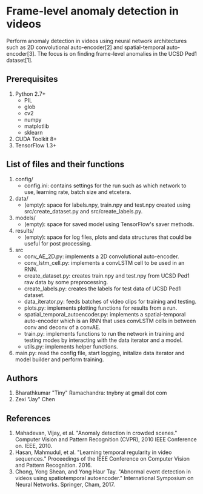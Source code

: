 # Frame-level anomaly detection in videos

Perform anomaly detection in videos using neural network architectures such as 2D convolutional auto-encoder[2] and spatial-temporal auto-encoder[3]. The focus is on finding frame-level anomalies in the UCSD Ped1 dataset[1].

## Prerequisites
1. Python 2.7+
    * PIL
    * glob
    * cv2
    * numpy
    * matplotlib
    * sklearn
2. CUDA Toolkit 8+
3. TensorFlow 1.3+

## List of files and their functions
1. config/
    * config.ini: contains settings for the run such as which network to use, learning rate, batch size and etcetera.
2. data/
    * (empty): space for labels.npy, train.npy and test.npy created using src/create_dataset.py and src/create_labels.py.
3. models/
    * (empty): space for saved model using TensorFlow's saver methods.
4. results/
    * (empty): space for log files, plots and data structures that could be useful for post processing.
5. src
    * conv_AE_2D.py: implements a 2D convolutional auto-encoder.
    * conv_lstm_cell.py: implements a convLSTM cell to be used in an RNN.
    * create_dataset.py: creates train.npy and test.npy from UCSD Ped1 raw data by some preprocessing.
    * create_labels.py: creates the labels for test data of UCSD Ped1 dataset.
    * data_iterator.py: feeds batches of video clips for training and testing.
    * plots.py: implements plotting functions for results from a run.
    * spatial_temporal_autoencoder.py: implements a spatial-temporal auto-encoder which is an RNN that uses convLSTM cells in between conv and deconv of a convAE.
    * train.py: implements functions to run the network in training and testing modes by interacting with the data iterator and a model.
    * utils.py: implements helper functions.
6. main.py: read the config file, start logging, initalize data iterator and model builder and perform training.

## Authors
1. Bharathkumar "Tiny" Ramachandra: tnybny at gmail dot com
2. Zexi "Jay" Chen

## References
1. Mahadevan, Vijay, et al. "Anomaly detection in crowded scenes." Computer Vision and Pattern Recognition (CVPR), 2010 IEEE Conference on. IEEE, 2010.
2. Hasan, Mahmudul, et al. "Learning temporal regularity in video sequences." Proceedings of the IEEE Conference on Computer Vision and Pattern Recognition. 2016.
3. Chong, Yong Shean, and Yong Haur Tay. "Abnormal event detection in videos using spatiotemporal autoencoder." International Symposium on Neural Networks. Springer, Cham, 2017.